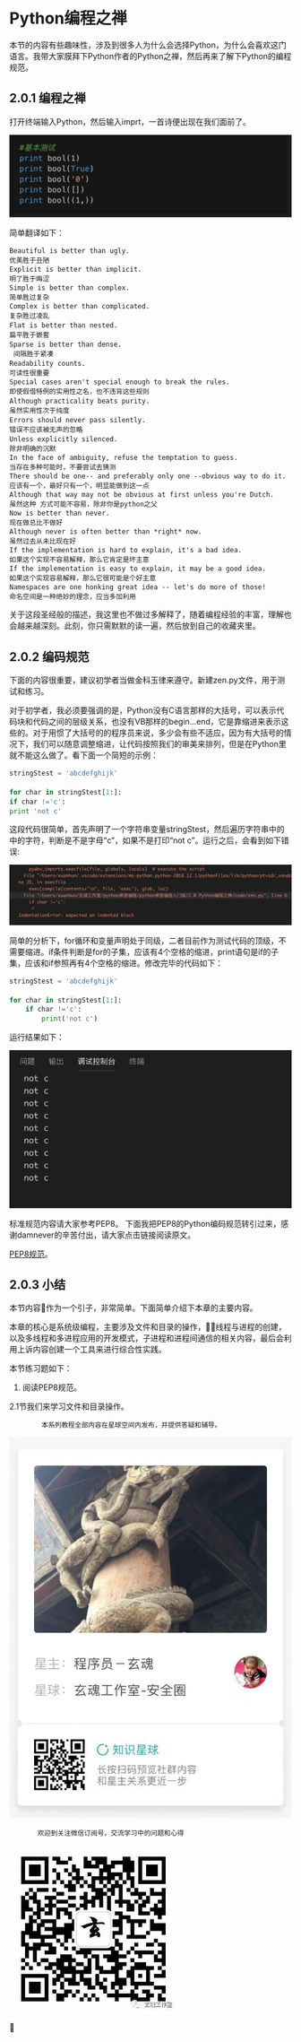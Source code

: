 # Python编程之禅

本节的内容有些趣味性，涉及到很多人为什么会选择Python，为什么会喜欢这门语言。我带大家膜拜下Python作者的Python之禅，然后再来了解下Python的编程规范。

## 2.0.1 编程之禅

打开终端输入Python，然后输入imprt，一首诗便出现在我们面前了。

![](img/1.png)

简单翻译如下：
```English
Beautiful is better than ugly.      
优美胜于丑陋
Explicit is better than implicit.   
明了胜于晦涩
Simple is better than complex.      
简单胜过复杂
Complex is better than complicated. 
复杂胜过凌乱
Flat is better than nested.　　　　　　
扁平胜于嵌套
Sparse is better than dense. 　　　　
 间隔胜于紧凑
Readability counts.　　　　　　　　　　
可读性很重要
Special cases aren't special enough to break the rules.  
即使假借特例的实用性之名，也不违背这些规则
Although practicality beats purity.　　　
虽然实用性次于纯度
Errors should never pass silently.　　　
错误不应该被无声的忽略
Unless explicitly silenced.　　　　　　　
除非明确的沉默　　　　　　　
In the face of ambiguity, refuse the temptation to guess.
当存在多种可能时，不要尝试去猜测
There should be one-- and preferably only one --obvious way to do it.
应该有一个，最好只有一个，明显能做到这一点
Although that way may not be obvious at first unless you're Dutch.
虽然这种 方式可能不容易，除非你是python之父
Now is better than never.   
现在做总比不做好
Although never is often better than *right* now. 
虽然过去从未比现在好
If the implementation is hard to explain, it's a bad idea. 
如果这个实现不容易解释，那么它肯定是坏主意
If the implementation is easy to explain, it may be a good idea.  
如果这个实现容易解释，那么它很可能是个好主意
Namespaces are one honking great idea -- let's do more of those! 
命名空间是一种绝妙的理念，应当多加利用
```

关于这段圣经般的描述，我这里也不做过多解释了，随着编程经验的丰富，理解也会越来越深刻。此刻，你只需默默的读一遍，然后放到自己的收藏夹里。

## 2.0.2 编码规范

下面的内容很重要，建议初学者当做金科玉律来遵守。新建zen.py文件，用于测试和练习。

对于初学者，我必须要强调的是，Python没有C语言那样的大括号，可以表示代码块和代码之间的层级关系，也没有VB那样的begin…end，它是靠缩进来表示这些的。对于用惯了大括号的的程序员来说，多少会有些不适应，因为有大括号的情况下，我们可以随意调整缩进，让代码按照我们的审美来排列，但是在Python里就不能这么做了。看下面一个简短的示例：

```Python
stringStest = 'abcdefghijk'
 
for char in stringStest[1:]:
if char !='c':
print 'not c'
```

这段代码很简单，首先声明了一个字符串变量stringStest，然后遍历字符串中的中的字符，判断是不是字母“c”，如果不是打印“not c”。运行之后，会看到如下错误:

![](img/2.png)

简单的分析下，for循环和变量声明处于同级，二者目前作为测试代码的顶级，不需要缩进。if条件判断是for的子集，应该有4个空格的缩进，print语句是if的子集，应该和if参照再有4个空格的缩进。修改完毕的代码如下：

```Python
stringStest = 'abcdefghijk'
 
for char in stringStest[1:]:
    if char !='c':
        print('not c')
```

运行结果如下：

![](img/3.png)

标准规范内容请大家参考PEP8。
下面我把PEP8的Python编码规范转引过来，感谢damnever的辛苦付出，请大家点击链接阅读原文。

[PEP8规范](http://damnever.github.io/2015/04/24/PEP8-style-guide-for-python-code/)。

## 2.0.3 小结

本节内容作为一个引子，非常简单。下面简单介绍下本章的主要内容。

本章的核心是系统级编程，主要涉及文件和目录的操作，线程与进程的创建，以及多线程和多进程应用的开发模式，子进程和进程间通信的相关内容，最后会利用上诉内容创建一个工具来进行综合性实践。



本节练习题如下：

1. 阅读PEP8规范。


2.1节我们来学习文件和目录操作。


            本系列教程全部内容在星球空间内发布，并提供答疑和辅导。

![](img/00.jpeg) 

           欢迎到关注微信订阅号，交流学习中的问题和心得


![](img/0.jpg)  



